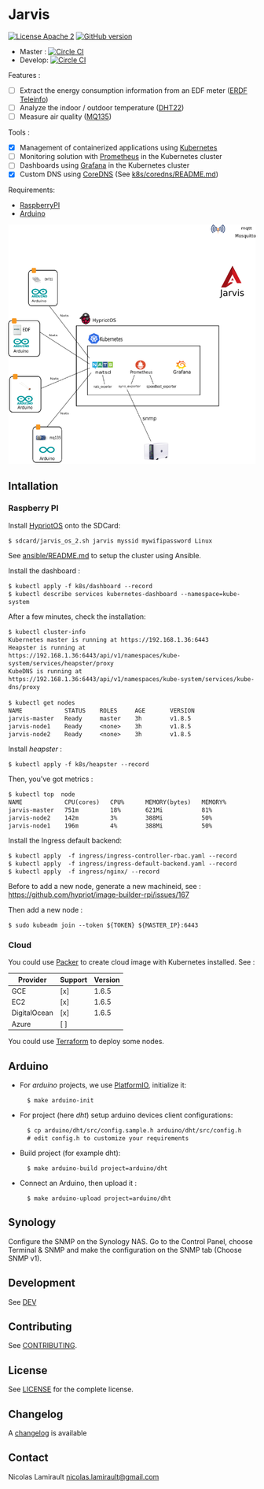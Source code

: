 # Jarvis

[![License Apache 2][badge-license]](LICENSE)
[![GitHub version](https://badge.fury.io/gh/zeiot%2Frasphome.svg)](https://badge.fury.io/gh/zeiot%2Frasphome)

* Master : [![Circle CI](https://circleci.com/gh/zeiot/jarvis/tree/master.svg?style=svg)](https://circleci.com/gh/zeiot/jarvis/tree/master)
* Develop: [![Circle CI](https://circleci.com/gh/zeiot/jarvis/tree/develop.svg?style=svg)](https://circleci.com/gh/zeiot/jarvis/tree/develop)

Features :

* [ ] Extract the energy consumption information from an EDF meter ([ERDF Teleinfo][])
* [ ] Analyze the indoor / outdoor temperature ([DHT22][])
* [ ] Measure air quality ([MQ135][])

Tools :

* [x] Management of containerized applications using [Kubernetes][]
* [ ] Monitoring solution with [Prometheus][] in the Kubernetes cluster
* [ ] Dashboards using [Grafana][] in the Kubernetes cluster
* [x] Custom DNS using [CoreDNS][] (See [k8s/coredns/README.md]())

Requirements:

* [RaspberryPI][]
* [Arduino][]

![Architecture](jarvis.png)

## Intallation

### Raspberry PI

Install [HypriotOS][] onto the SDCard:

    $ sdcard/jarvis_os_2.sh jarvis myssid mywifipassword Linux

See [ansible/README.md]() to setup the cluster using Ansible.

Install the dashboard :

    $ kubectl apply -f k8s/dashboard --record
    $ kubectl describe services kubernetes-dashboard --namespace=kube-system

After a few minutes, check the installation:

    $ kubectl cluster-info
    Kubernetes master is running at https://192.168.1.36:6443
    Heapster is running at https://192.168.1.36:6443/api/v1/namespaces/kube-system/services/heapster/proxy
    KubeDNS is running at https://192.168.1.36:6443/api/v1/namespaces/kube-system/services/kube-dns/proxy

    $ kubectl get nodes
    NAME            STATUS    ROLES     AGE       VERSION
    jarvis-master   Ready     master    3h        v1.8.5
    jarvis-node1    Ready     <none>    3h        v1.8.5
    jarvis-node2    Ready     <none>    3h        v1.8.5

Install *heapster* :

    $ kubectl apply -f k8s/heapster --record

Then, you've got metrics :

    $ kubectl top  node
    NAME            CPU(cores)   CPU%      MEMORY(bytes)   MEMORY%
    jarvis-master   751m         18%       621Mi           81%
    jarvis-node2    142m         3%        388Mi           50%
    jarvis-node1    196m         4%        388Mi           50%

Install the Ingress default backend:

    $ kubectl apply  -f ingress/ingress-controller-rbac.yaml --record
    $ kubectl apply  -f ingress/ingress-default-backend.yaml --record
    $ kubectl apply  -f ingress/nginx/ --record

Before to add a new node, generate a new machineid, see : https://github.com/hypriot/image-builder-rpi/issues/167

Then add a new node :

    $ sudo kubeadm join --token ${TOKEN} ${MASTER_IP}:6443


### Cloud

You could use [Packer](https://packer.io) to create cloud image with Kubernetes installed.
See :

| Provider       | Support      | Version     |
| -------------- | -----------  | ------------|
| GCE            | [x]          | 1.6.5       |
| EC2            | [x]          | 1.6.5       |
| DigitalOcean   | [x]          | 1.6.5       |
| Azure          | [ ]          |             |

You could use [Terraform](https://terraform.io) to deploy some nodes.



## Arduino

* For *arduino* projects, we use [PlatformIO][], initialize it:

        $ make arduino-init

* For project (here *dht*) setup arduino devices client configurations:

        $ cp arduino/dht/src/config.sample.h arduino/dht/src/config.h
        # edit config.h to customize your requirements

* Build project (for example dht):

        $ make arduino-build project=arduino/dht

* Connect an Arduino, then upload it :

        $ make arduino-upload project=arduino/dht


## Synology

Configure the SNMP on the Synology NAS. Go to the Control Panel, choose Terminal & SNMP and make the configuration on the SNMP tab (Choose SNMP v1).


## Development

See [DEV](DEV.md)


## Contributing

See [CONTRIBUTING](CONTRIBUTING.md).


## License

See [LICENSE](LICENSE) for the complete license.


## Changelog

A [changelog](ChangeLog.md) is available


## Contact

Nicolas Lamirault <nicolas.lamirault@gmail.com>




[badge-license]: https://img.shields.io/badge/license-Apache2-green.svg?style=flat

[RaspberryPI]: https://www.raspberrypi.org/
[PlatformIO]: http://platformio.org/
[Arduino]: https://www.arduino.cc/

[HypriotOS]: http://blog.hypriot.com/

[Kubernetes]: https://kubernetes.io/
[Mosquitto]: https://mosquitto.org/
[Grafana]: http://grafana.org/
[Prometheus]: https://prometheus.io/
[CoreDNS]: https://coredns.io
[Home Assistant]: https://home-assistant.io/

[Ansible]: https://www.ansible.com/

[ERDF Teleinfo]: http://www.erdf.fr/sites/default/files/ERDF-NOI-CPT_02E.pdf
[DHT22]: https://www.adafruit.com/products/385
[MQ135]: https://www.olimex.com/Products/Components/Sensors/SNS-MQ135/
